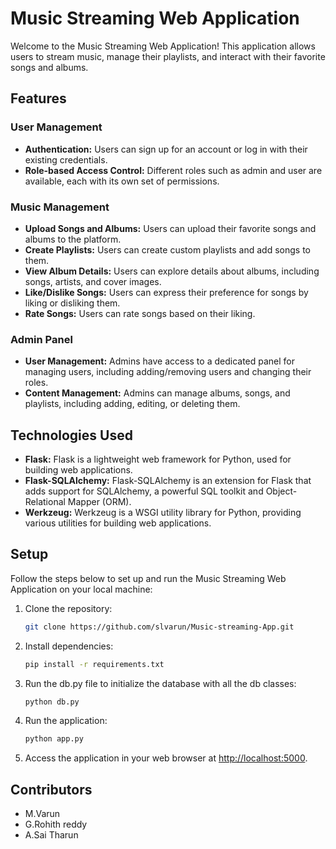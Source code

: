 # Music Streaming Web Application

Welcome to the Music Streaming Web Application! This application allows users to stream music, manage their playlists, and interact with their favorite songs and albums.

## Features

### User Management
- **Authentication:** Users can sign up for an account or log in with their existing credentials.
- **Role-based Access Control:** Different roles such as admin and user are available, each with its own set of permissions.

### Music Management
- **Upload Songs and Albums:** Users can upload their favorite songs and albums to the platform.
- **Create Playlists:** Users can create custom playlists and add songs to them.
- **View Album Details:** Users can explore details about albums, including songs, artists, and cover images.
- **Like/Dislike Songs:** Users can express their preference for songs by liking or disliking them.
- **Rate Songs:** Users can rate songs based on their liking.

### Admin Panel
- **User Management:** Admins have access to a dedicated panel for managing users, including adding/removing users and changing their roles.
- **Content Management:** Admins can manage albums, songs, and playlists, including adding, editing, or deleting them.

## Technologies Used

- **Flask:** Flask is a lightweight web framework for Python, used for building web applications.
- **Flask-SQLAlchemy:** Flask-SQLAlchemy is an extension for Flask that adds support for SQLAlchemy, a powerful SQL toolkit and Object-Relational Mapper (ORM).
- **Werkzeug:** Werkzeug is a WSGI utility library for Python, providing various utilities for building web applications.

## Setup

Follow the steps below to set up and run the Music Streaming Web Application on your local machine:


1. Clone the repository:
   ```bash
   git clone https://github.com/slvarun/Music-streaming-App.git
   ```


3. Install dependencies:
   ```bash
   pip install -r requirements.txt
   ```

4. Run the db.py file to initialize the database with all the db classes:
   ```bash
   python db.py
   ```

5. Run the application:
   ```bash
   python app.py
   ```

6. Access the application in your web browser at [http://localhost:5000](http://localhost:5000).

## Contributors

- M.Varun
- G.Rohith reddy
- A.Sai Tharun



